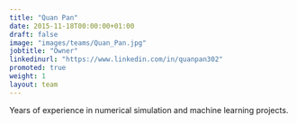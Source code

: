 ```yaml
---
title: "Quan Pan"
date: 2015-11-18T00:00:00+01:00
draft: false
image: "images/teams/Quan_Pan.jpg"
jobtitle: "Owner"
linkedinurl: "https://www.linkedin.com/in/quanpan302"
promoted: true
weight: 1
layout: team
---
```


Years of experience in numerical simulation and machine learning projects.